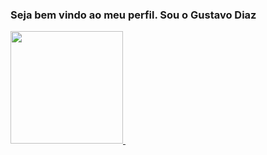 ### Seja bem vindo ao meu perfil. Sou o Gustavo Diaz

<div>
  <a href="https://github.com/Gustadiaz">
  <img height="180em" src="https://github-readme-stats.vercel.app/api?username-Gustadiaz&show_icons=true&theme=dracula&include_all_commits-true&count_private=true"/>
  <img height="180em"
</div>




